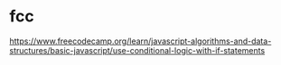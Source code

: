 # fcc

https://www.freecodecamp.org/learn/javascript-algorithms-and-data-structures/basic-javascript/use-conditional-logic-with-if-statements
